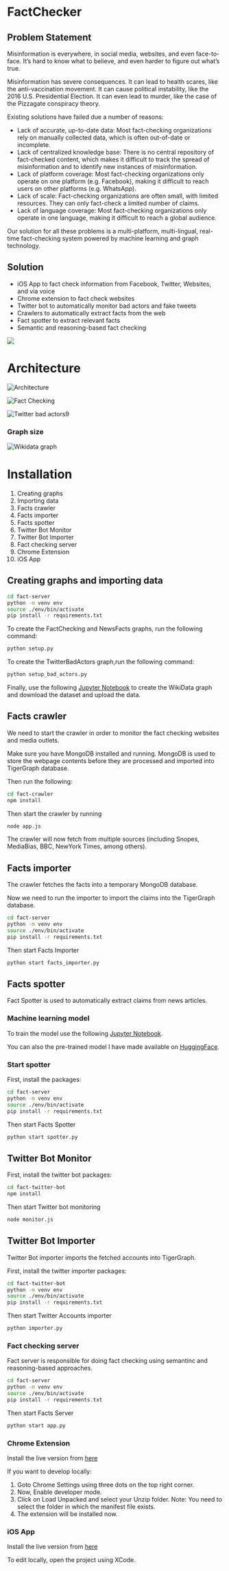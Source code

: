# FactChecker

## Problem Statement

Misinformation is everywhere, in social media, websites, and even face-to-face. It’s hard to know what to believe, and even harder to figure out what’s true.

Misinformation has severe consequences. It can lead to health scares, like the anti-vaccination movement. It can cause political instability, like the 2016 U.S. Presidential Election. It can even lead to murder, like the case of the Pizzagate conspiracy theory.

Existing solutions have failed due a number of reasons:
- Lack of accurate, up-to-date data: Most fact-checking organizations rely on manually collected data, which is often out-of-date or incomplete.
- Lack of centralized knowledge base: There is no central repository of fact-checked content, which makes it difficult to track the spread of misinformation and to identify new instances of misinformation.
- Lack of platform coverage: Most fact-checking organizations only operate on one platform (e.g. Facebook), making it difficult to reach users on other platforms (e.g. WhatsApp).
- Lack of scale: Fact-checking organizations are often small, with limited resources. They can only fact-check a limited number of claims.
- Lack of language coverage: Most fact-checking organizations only operate in one language, making it difficult to reach a global audience.

Our solution for all these problems is a multi-platform, multi-lingual, real-time fact-checking system powered by machine learning and graph technology.

## Solution

- iOS App to fact check information from Facebook, Twitter, Websites, and via voice
- Chrome extension to fact check websites
- Twitter bot to automatically monitor bad actors and fake tweets
- Crawlers to automatically extract facts from the web
- Fact spotter to extract relevant facts
- Semantic and reasoning-based fact checking

![](https://challengepost-s3-challengepost.netdna-ssl.com/photos/production/software_photos/001/911/921/datas/original.png)


# Architecture

![Architecture](https://challengepost-s3-challengepost.netdna-ssl.com/photos/production/software_photos/001/911/922/datas/gallery.jpg)

![Fact Checking](https://challengepost-s3-challengepost.netdna-ssl.com/photos/production/software_photos/001/911/923/datas/original.png)

![Twitter bad actors9](https://challengepost-s3-challengepost.netdna-ssl.com/photos/production/software_photos/001/911/924/datas/gallery.jpg)

### Graph size
![Wikidata graph](https://challengepost-s3-challengepost.netdna-ssl.com/photos/production/software_photos/001/911/981/datas/original.jpg)

# Installation

1. Creating graphs
2. Importing data
3. Facts crawler
4. Facts importer
5. Facts spotter
6. Twitter Bot Monitor
7. Twitter Bot Importer
8. Fact checking server
9. Chrome Extension
10. iOS App

## Creating graphs and importing data

```bash
cd fact-server
python -m venv env
source ./env/bin/activate
pip install -r requirements.txt
```

To create the FactChecking and NewsFacts graphs, run the following command:
```bash
python setup.py
```

To create the TwitterBadActors graph,run the following command:
```bash
python setup_bad_actors.py
```

Finally, use the following [Jupyter Notebook](https://colab.research.google.com/drive/1IZsHbkBlq6uUxh7DDupIVegCOg6VPyWL) to create the WikiData graph and download the dataset and upload the data.

## Facts crawler

We need to start the crawler in order to monitor the fact checking websites and media outlets.

Make sure you have MongoDB installed and running. MongoDB is used to store the webpage contents before they are processed and imported into TigerGraph database.

Then run the following:

```bash
cd fact-crawler
npm install
```

Then start the crawler by running
```bash
node app.js
```

The crawler will now fetch from multiple sources (including Snopes, MediaBias, BBC, NewYork Times, among others).

## Facts importer

The crawler fetches the facts into a temporary MongoDB database.

Now we need to run the importer to import the claims into the TigerGraph database.

```bash
cd fact-server
python -m venv env
source ./env/bin/activate
pip install -r requirements.txt
```

Then start Facts Importer
```bash
python start facts_importer.py
```

## Facts spotter

Fact Spotter is used to automatically extract claims from news articles.

### Machine learning model

To train the model use the following
[Jupyter Notebook](https://colab.research.google.com/drive/1omMiFLzTVGtioQ8lcifjW0joK0KIPeZG#scrollTo=t13DWBvYJJMF).

You can also the pre-trained model I have made available on [HuggingFace](https://huggingface.co/gzomer/claim-spotter-multilingual).

### Start spotter

First, install the packages:
```bash
cd fact-server
python -m venv env
source ./env/bin/activate
pip install -r requirements.txt
```

Then start Facts Spotter
```bash
python start spotter.py
```

## Twitter Bot Monitor

First, install the twitter bot packages:

```bash
cd fact-twitter-bot
npm install
```

Then start Twitter bot monitoring
```bash
node monitor.js
```

## Twitter Bot Importer

Twitter Bot importer imports the fetched accounts into TigerGraph.

First, install the twitter importer packages:
```bash
cd fact-twitter-bot
python -m venv env
source ./env/bin/activate
pip install -r requirements.txt
```

Then start Twitter Accounts importer
```bash
python importer.py
```

### Fact checking server

Fact server is responsible for doing fact checking using semantinc and reasoning-based approaches.

```bash
cd fact-server
python -m venv env
source ./env/bin/activate
pip install -r requirements.txt
```

Then start Facts Server
```bash
python start app.py
```

### Chrome Extension

Install the live version from [here](https://chrome.google.com/webstore/detail/factchecker/kmndaonnppdmhmbankbfhlfjodboilkn)

If you want to develop locally:

1. Goto Chrome Settings using three dots on the top right corner.
2. Now, Enable developer mode.
3. Click on Load Unpacked and select your Unzip folder. Note: You need to select the folder in which the manifest file exists.
4. The extension will be installed now.

### iOS App

Install the live version from [here](https://factchecker.futur.technology/ios)

To edit locally, open the project using XCode.


